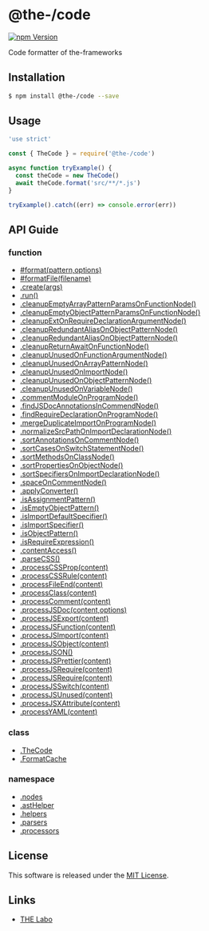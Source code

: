 @the-/code
==========

<!---
This file is generated by the-tmpl. Do not update manually.
--->

<!-- Badge Start -->
<a name="badges"></a>

[![npm Version][bd_npm_shield_url]][bd_npm_url]

[bd_repo_url]: https://github.com/the-labo/the
[bd_travis_url]: http://travis-ci.org/the-labo/the
[bd_travis_shield_url]: http://img.shields.io/travis/the-labo/the.svg?style=flat
[bd_travis_com_url]: http://travis-ci.com/the-labo/the
[bd_travis_com_shield_url]: https://api.travis-ci.com/the-labo/the.svg?token=
[bd_license_url]: https://github.com/the-labo/the/blob/master/LICENSE
[bd_npm_url]: http://www.npmjs.org/package/@the-/code
[bd_npm_shield_url]: http://img.shields.io/npm/v/@the-/code.svg?style=flat
[bd_standard_url]: http://standardjs.com/
[bd_standard_shield_url]: https://img.shields.io/badge/code%20style-standard-brightgreen.svg

<!-- Badge End -->


<!-- Description Start -->
<a name="description"></a>

Code formatter of the-frameworks

<!-- Description End -->


<!-- Overview Start -->
<a name="overview"></a>



<!-- Overview End -->


<!-- Sections Start -->
<a name="sections"></a>

<!-- Section from "doc/readme/01.Installation.md.hbs" Start -->

<a name="section-doc-readme-01-installation-md"></a>

Installation
-----

```bash
$ npm install @the-/code --save
```


<!-- Section from "doc/readme/01.Installation.md.hbs" End -->

<!-- Section from "doc/readme/02.Usage.md.hbs" Start -->

<a name="section-doc-readme-02-usage-md"></a>

Usage
---------

```javascript
'use strict'

const { TheCode } = require('@the-/code')

async function tryExample() {
  const theCode = new TheCode()
  await theCode.format('src/**/*.js')
}

tryExample().catch((err) => console.error(err))

```


<!-- Section from "doc/readme/02.Usage.md.hbs" End -->


<!-- Sections Start -->

<a name="api"></a>

## API Guide

### function
- [#format(pattern,options)](./doc/api/api.md#module_@the-/code.TheCode#format)
- [#formatFile(filename)](./doc/api/api.md#module_@the-/code.TheCode#formatFile)
- [.create(args)](./doc/api/api.md#module_@the-/code.create)
- [.run()](./doc/api/api.md#module_@the-/code.run)
- [.cleanupEmptyArrayPatternParamsOnFunctionNode()](./doc/api/api.md#module_@the-/code.ast.nodes.cleanupEmptyArrayPatternParamsOnFunctionNode)
- [.cleanupEmptyObjectPatternParamsOnFunctionNode()](./doc/api/api.md#module_@the-/code.ast.nodes.cleanupEmptyObjectPatternParamsOnFunctionNode)
- [.cleanupExtOnRequireDeclarationArgumentNode()](./doc/api/api.md#module_@the-/code.ast.nodes.cleanupExtOnRequireDeclarationArgumentNode)
- [.cleanupRedundantAliasOnObjectPatternNode()](./doc/api/api.md#module_@the-/code.ast.nodes.cleanupRedundantAliasOnObjectPatternNode)
- [.cleanupRedundantAliasOnObjectPatternNode()](./doc/api/api.md#module_@the-/code.ast.nodes.cleanupRedundantAliasOnObjectPatternNode)
- [.cleanupReturnAwaitOnFunctionNode()](./doc/api/api.md#module_@the-/code.ast.nodes.cleanupReturnAwaitOnFunctionNode)
- [.cleanupUnusedOnFunctionArgumentNode()](./doc/api/api.md#module_@the-/code.ast.nodes.cleanupUnusedOnFunctionArgumentNode)
- [.cleanupUnusedOnArrayPatternNode()](./doc/api/api.md#module_@the-/code.ast.nodes.cleanupUnusedOnArrayPatternNode)
- [.cleanupUnusedOnImportNode()](./doc/api/api.md#module_@the-/code.ast.nodes.cleanupUnusedOnImportNode)
- [.cleanupUnusedOnObjectPatternNode()](./doc/api/api.md#module_@the-/code.ast.nodes.cleanupUnusedOnObjectPatternNode)
- [.cleanupUnusedOnVariableNode()](./doc/api/api.md#module_@the-/code.ast.nodes.cleanupUnusedOnVariableNode)
- [.commentModuleOnProgramNode()](./doc/api/api.md#module_@the-/code.ast.nodes.commentModuleOnProgramNode)
- [.findJSDocAnnotationsInCommendNode()](./doc/api/api.md#module_@the-/code.ast.nodes.findJSDocAnnotationsInCommendNode)
- [.findRequireDeclarationOnProgramNode()](./doc/api/api.md#module_@the-/code.ast.nodes.findRequireDeclarationOnProgramNode)
- [.mergeDuplicateImportOnProgramNode()](./doc/api/api.md#module_@the-/code.ast.nodes.mergeDuplicateImportOnProgramNode)
- [.normalizeSrcPathOnImportDeclarationNode()](./doc/api/api.md#module_@the-/code.ast.nodes.normalizeSrcPathOnImportDeclarationNode)
- [.sortAnnotationsOnCommentNode()](./doc/api/api.md#module_@the-/code.ast.nodes.sortAnnotationsOnCommentNode)
- [.sortCasesOnSwitchStatementNode()](./doc/api/api.md#module_@the-/code.ast.nodes.sortCasesOnSwitchStatementNode)
- [.sortMethodsOnClassNode()](./doc/api/api.md#module_@the-/code.ast.nodes.sortMethodsOnClassNode)
- [.sortPropertiesOnObjectNode()](./doc/api/api.md#module_@the-/code.ast.nodes.sortPropertiesOnObjectNode)
- [.sortSpecifiersOnImportDeclarationNode()](./doc/api/api.md#module_@the-/code.ast.nodes.sortSpecifiersOnImportDeclarationNode)
- [.spaceOnCommentNode()](./doc/api/api.md#module_@the-/code.ast.nodes.spaceOnCommentNode)
- [.applyConverter()](./doc/api/api.md#module_@the-/code.applyConverter)
- [.isAssignmentPattern()](./doc/api/api.md#module_@the-/code.astHelper.isAssignmentPattern)
- [.isEmptyObjectPattern()](./doc/api/api.md#module_@the-/code.astHelper.isEmptyObjectPattern)
- [.isImportDefaultSpecifier()](./doc/api/api.md#module_@the-/code.astHelper.isImportDefaultSpecifier)
- [.isImportSpecifier()](./doc/api/api.md#module_@the-/code.astHelper.isImportSpecifier)
- [.isObjectPattern()](./doc/api/api.md#module_@the-/code.astHelper.isObjectPattern)
- [.isRequireExpression()](./doc/api/api.md#module_@the-/code.astHelper.isRequireExpression)
- [.contentAccess()](./doc/api/api.md#module_@the-/code.contentAccess)
- [.parseCSS()](./doc/api/api.md#module_@the-/code/lib/parsers.parseCSS)
- [.processCSSProp(content)](./doc/api/api.md#module_@the-/code.processors.processCSSProp)
- [.processCSSRule(content)](./doc/api/api.md#module_@the-/code.processors.processCSSRule)
- [.processFileEnd(content)](./doc/api/api.md#module_@the-/code.processors.processFileEnd)
- [.processClass(content)](./doc/api/api.md#module_@the-/code.processors.processClass)
- [.processComment(content)](./doc/api/api.md#module_@the-/code.processors.processComment)
- [.processJSDoc(content,options)](./doc/api/api.md#module_@the-/code.processors.processJSDoc)
- [.processJSExport(content)](./doc/api/api.md#module_@the-/code.processors.processJSExport)
- [.processJSFunction(content)](./doc/api/api.md#module_@the-/code.processors.processJSFunction)
- [.processJSImport(content)](./doc/api/api.md#module_@the-/code.processors.processJSImport)
- [.processJSObject(content)](./doc/api/api.md#module_@the-/code.processors.processJSObject)
- [.processJSON()](./doc/api/api.md#module_@the-/code.processors.processJSON)
- [.processJSPrettier(content)](./doc/api/api.md#module_@the-/code.processors.processJSPrettier)
- [.processJSRequire(content)](./doc/api/api.md#module_@the-/code.processors.processJSRequire)
- [.processJSRequire(content)](./doc/api/api.md#module_@the-/code.processors.processJSRequire)
- [.processJSSwitch(content)](./doc/api/api.md#module_@the-/code.processors.processJSSwitch)
- [.processJSUnused(content)](./doc/api/api.md#module_@the-/code.processors.processJSUnused)
- [.processJSXAttribute(content)](./doc/api/api.md#module_@the-/code.processors.processJSXAttribute)
- [.processYAML(content)](./doc/api/api.md#module_@the-/code.processors.processYAML)
### class
- [.TheCode](./doc/api/api.md#module_@the-/code.TheCode)
- [.FormatCache](./doc/api/api.md#module_@the-/code.FormatCache)
### namespace
- [.nodes](./doc/api/api.md#module_@the-/code.ast.nodes)
- [.astHelper](./doc/api/api.md#module_@the-/code.astHelper)
- [.helpers](./doc/api/api.md#module_@the-/code.helpers)
- [.parsers](./doc/api/api.md#module_@the-/code.parsers)
- [.processors](./doc/api/api.md#module_@the-/code.processors)

<!-- LICENSE Start -->
<a name="license"></a>

License
-------
This software is released under the [MIT License](https://github.com/the-labo/the/blob/master/LICENSE).

<!-- LICENSE End -->


<!-- Links Start -->
<a name="links"></a>

Links
------

+ [THE Labo][the_labo_url]

[the_labo_url]: https://github.com/the-labo

<!-- Links End -->
